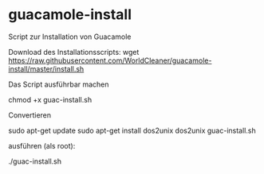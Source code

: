 # guacamole-install
Script zur Installation von Guacamole

Download des Installationsscripts:
wget https://raw.githubusercontent.com/WorldCleaner/guacamole-install/master/install.sh

Das Script ausführbar machen

chmod +x guac-install.sh

Convertieren

sudo apt-get update
sudo apt-get install dos2unix 
dos2unix guac-install.sh

ausführen (als root):

./guac-install.sh
